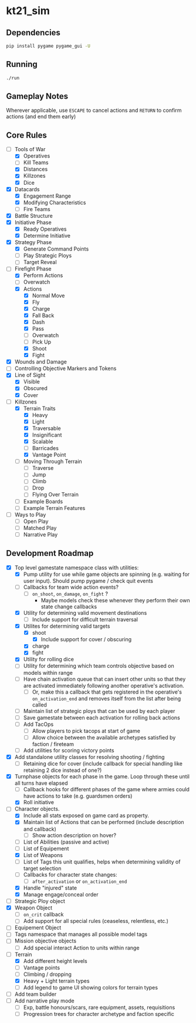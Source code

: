 # kt21_sim

## Dependencies

```sh
pip install pygame pygame_gui -U
```

## Running

```sh
./run
```

## Gameplay Notes

Wherever applicable, use `ESCAPE` to cancel actions and `RETURN` to confirm actions (and end them early)

## Core Rules

- [ ] Tools of War
    - [x] Operatives
    - [ ] Kill Teams
    - [x] Distances
    - [x] Killzones
    - [x] Dice
- [x] Datacards
    - [x] Engagement Range
    - [x] Modifying Characteristics
    - [ ] Fire Teams
- [x] Battle Structure
- [x] Initiative Phase
    - [x] Ready Operatives
    - [x] Determine Initiative
- [x] Strategy Phase
    - [x] Generate Command Points
    - [ ] Play Strategic Ploys
    - [ ] Target Reveal
- [ ] Firefight Phase
    - [x] Perform Actions
    - [ ] Overwatch
    - [x] Actions
        - [x] Normal Move
        - [x] Fly
        - [x] Charge
        - [x] Fall Back
        - [x] Dash
        - [x] Pass
        - [ ] Overwatch
        - [ ] Pick Up
        - [x] Shoot
        - [x] Fight
- [x] Wounds and Damage
- [ ] Controlling Objective Markers and Tokens
- [x] Line of Sight
    - [x] Visible
    - [x] Obscured
    - [x] Cover
- [ ] Killzones
    - [x] Terrain Traits
        - [x] Heavy
        - [x] Light
        - [x] Traversable
        - [x] Insignificant
        - [x] Scalable
        - [ ] Barricades
        - [x] Vantage Point
    - [ ] Moving Through Terrain
        - [ ] Traverse
        - [ ] Jump
        - [ ] Climb
        - [ ] Drop
        - [ ] Flying Over Terrain
    - [ ] Example Boards
    - [ ] Example Terrain Features
- [ ] Ways to Play
    - [ ] Open Play
    - [ ] Matched Play
    - [ ] Narrative Play

## Development Roadmap

- [x] Top level gamestate namespace class with utilities:
    - [x] Pump utility for use while game objects are spinning (e.g. waiting for user input). Should pump pygame / check quit events
    - [ ] Callbacks for team wide action events?
        - [ ] `on_shoot`, `on_damage`, `on_fight` ?
            - Maybe models check these whenever they perform their own state change callbacks
    - [x] Utility for determining valid movement destinations
        - [ ] Include support for difficult terrain traversal
    - [x] Utilites for determining valid targets
        - [x] shoot
            - [x] Include support for cover / obscuring
        - [x] charge
        - [x] fight
    - [x] Utility for rolling dice
    - [ ] Utility for determining which team controls objective based on models within range
    - [ ] Have chain activation queue that can insert other units so that they are activated immediately following another operative's activation.
        - [ ] Or, make this a callback that gets registered in the operative's `on_activation_end` and removes itself from the list after being called
    - [ ] Maintain list of strategic ploys that can be used by each player
    - [ ] Save gamestate between each activation for rolling back actions
    - [ ] Add TacOps
        - [ ] Allow players to pick tacops at start of game
        - [ ] Allow choice between the available archetypes satisfied by faction / fireteam
    - [ ] Add utilities for scoring victory points
- [x] Add standalone utility classes for resolving shooting / fighting
    - [ ] Retaining dice for cover (include callback for special handling like retaining 2 dice instead of one?)
- [x] Turnphase objects for each phase in the game. Loop through these until all turns have elapsed
    - [ ] Callback hooks for different phases of the game where armies could have actions to take (e.g. guardsmen orders)
    - [x] Roll initiative
- [ ] Character objects.
    - [x] Include all stats exposed on game card as property.
    - [x] Maintain list of Actions that can be performed (include description and callback)
        - [ ] Show action description on hover?
    - [ ] List of Abilities (passive and active)
    - [ ] List of Equipement
    - [x] List of Weapons
    - [ ] List of Tags this unit qualifies, helps when determining validity of target selection
    - [ ] Callbacks for character state changes:
        - [ ] `after_activation` or `on_activation_end`
    - [x] Handle "injured" state
    - [x] Manage engage/conceal order
- [ ] Strategic Ploy object
- [x] Weapon Object
    - [ ] `on_crit` callback
    - [ ] Add support for all special rules (ceaseless, relentless, etc.)
- [ ] Equipement Object
- [ ] Tags namespace that manages all possible model tags
- [ ] Mission objective objects
    - [ ] Add special interact Action to units within range
- [ ] Terrain
    - [x] Add different height levels
    - [ ] Vantage points
    - [ ] Climbing / dropping
    - [x] Heavy + Light terrain types
    - [ ] Add legend to game UI showing colors for terrain types
- [ ] Add team builder
- [ ] Add narrative play mode
    - [ ] Exp, battle honours/scars, rare equipment, assets, requisitions
    - [ ] Progression trees for character archetype and faction specific
